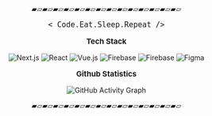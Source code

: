 <br>
<br>
<br>
<br>
<br>
<br>
<p style="text-align: center;">▰▱▰▱▰▱▰▱▰▱▰▱▰▱▰▱▰▱▰▱▰▱▰▱▰▱▰▱</p>
<p style="text-align: center; font-size: 15px; font-family: monospace;">< Code.Eat.Sleep.Repeat /></p>
<p style="text-align: center; font-weight: bold; font-size: 15px;">Tech Stack</p>
<p align="center">
  <img src="https://img.shields.io/badge/Next.js-000000?style=for-the-badge&logo=nextdotjs&logoColor=white" alt="Next.js" />
  <img src="https://img.shields.io/badge/React-000000?style=for-the-badge&logo=react&logoColor=61DAFB" alt="React" />
  <img src="https://img.shields.io/badge/Vue.js-000000?style=for-the-badge&logo=vue.js&logoColor=4FC08D" alt="Vue.js" />
  <img src="https://img.shields.io/badge/Firebase-000000?style=for-the-badge&logo=firebase&logoColor=000000" alt="Firebase" />
    <img src="https://img.shields.io/badge/WordPress-000000?style=for-the-badge&logo=WordPress&logoColor=blue" alt="Firebase" />
  <img src="https://img.shields.io/badge/Figma-000000?style=for-the-badge&logo=figma&logoColor=white" alt="Figma" />
</p>
<p style="text-align: center; font-weight: bold; font-size: 15px;">Github Statistics</p>
<div style="text-align: center;">
  <img
        src="https://streak-stats.demolab.com?user=aslynclmrzn&theme=transparent&hide_border=true"
        alt="GitHub Activity Graph"
        style="display: inline-block;"
        />
</div>
<p style="text-align: center;">▰▱▰▱▰▱▰▱▰▱▰▱▰▱▰▱▰▱▰▱▰▱▰▱▰▱▰▱</p>
<br>
<br>
<br>
<br>
<br>
<br>